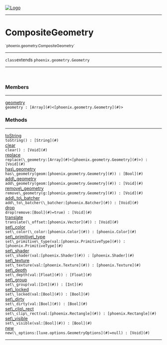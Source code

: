 
[![Logo](../../../images/logo.png)](../../../api/index.html)

---



<h1>CompositeGeometry</h1>
<small>`phoenix.geometry.CompositeGeometry`</small>



---

`class`extends <code><span>phoenix.geometry.Geometry</span></code>

---

&nbsp;
&nbsp;



<h3>Members</h3> <hr/><span class="member apipage">
                <a name="geometry"><a class="lift" href="#geometry">geometry</a></a><div class="clear"></div><code class="signature apipage">geometry : [Array](#)&lt;[phoenix.geometry.Geometry](#)&gt;</code><br/></span>
            <span class="small_desc_flat"></span>





<h3>Methods</h3> <hr/><span class="method apipage">
            <a name="toString"><a class="lift" href="#toString">toString</a></a> <div class="clear"></div><code class="signature apipage">toString() : [String](#)</code><br/><span class="small_desc_flat"></span>
        </span>
    <span class="method apipage">
            <a name="clear"><a class="lift" href="#clear">clear</a></a> <div class="clear"></div><code class="signature apipage">clear() : [Void](#)</code><br/><span class="small_desc_flat"></span>
        </span>
    <span class="method apipage">
            <a name="replace"><a class="lift" href="#replace">replace</a></a> <div class="clear"></div><code class="signature apipage">replace(\_geometry:[Array](#)&lt;[phoenix.geometry.Geometry](#)&gt;<span></span>) : [Void](#)</code><br/><span class="small_desc_flat"></span>
        </span>
    <span class="method apipage">
            <a name="has_geometry"><a class="lift" href="#has_geometry">has\_geometry</a></a> <div class="clear"></div><code class="signature apipage">has\_geometry(geom:[phoenix.geometry.Geometry](#)<span></span>) : [Bool](#)</code><br/><span class="small_desc_flat"></span>
        </span>
    <span class="method apipage">
            <a name="add_geometry"><a class="lift" href="#add_geometry">add\_geometry</a></a> <div class="clear"></div><code class="signature apipage">add\_geometry(geom:[phoenix.geometry.Geometry](#)<span></span>) : [Void](#)</code><br/><span class="small_desc_flat"></span>
        </span>
    <span class="method apipage">
            <a name="remove_geometry"><a class="lift" href="#remove_geometry">remove\_geometry</a></a> <div class="clear"></div><code class="signature apipage">remove\_geometry(g:[phoenix.geometry.Geometry](#)<span></span>) : [Void](#)</code><br/><span class="small_desc_flat"></span>
        </span>
    <span class="method apipage">
            <a name="add_to_batcher"><a class="lift" href="#add_to_batcher">add\_to\_batcher</a></a> <div class="clear"></div><code class="signature apipage">add\_to\_batcher(\_batcher:[phoenix.Batcher](#)<span></span>) : [Void](#)</code><br/><span class="small_desc_flat"></span>
        </span>
    <span class="method apipage">
            <a name="drop"><a class="lift" href="#drop">drop</a></a> <div class="clear"></div><code class="signature apipage">drop(remove:[Bool](#)<span>=true</span>) : [Void](#)</code><br/><span class="small_desc_flat"></span>
        </span>
    <span class="method apipage">
            <a name="translate"><a class="lift" href="#translate">translate</a></a> <div class="clear"></div><code class="signature apipage">translate(\_offset:[phoenix.Vector](#)<span></span>) : [Void](#)</code><br/><span class="small_desc_flat"></span>
        </span>
    <span class="method apipage">
            <a name="set_color"><a class="lift" href="#set_color">set\_color</a></a> <div class="clear"></div><code class="signature apipage">set\_color(\_color:[phoenix.Color](#)<span></span>) : [phoenix.Color](#)</code><br/><span class="small_desc_flat"></span>
        </span>
    <span class="method apipage">
            <a name="set_primitive_type"><a class="lift" href="#set_primitive_type">set\_primitive\_type</a></a> <div class="clear"></div><code class="signature apipage">set\_primitive\_type(val:[phoenix.PrimitiveType](#)<span></span>) : [phoenix.PrimitiveType](#)</code><br/><span class="small_desc_flat"></span>
        </span>
    <span class="method apipage">
            <a name="set_shader"><a class="lift" href="#set_shader">set\_shader</a></a> <div class="clear"></div><code class="signature apipage">set\_shader(val:[phoenix.Shader](#)<span></span>) : [phoenix.Shader](#)</code><br/><span class="small_desc_flat"></span>
        </span>
    <span class="method apipage">
            <a name="set_texture"><a class="lift" href="#set_texture">set\_texture</a></a> <div class="clear"></div><code class="signature apipage">set\_texture(val:[phoenix.Texture](#)<span></span>) : [phoenix.Texture](#)</code><br/><span class="small_desc_flat"></span>
        </span>
    <span class="method apipage">
            <a name="set_depth"><a class="lift" href="#set_depth">set\_depth</a></a> <div class="clear"></div><code class="signature apipage">set\_depth(val:[Float](#)<span></span>) : [Float](#)</code><br/><span class="small_desc_flat"></span>
        </span>
    <span class="method apipage">
            <a name="set_group"><a class="lift" href="#set_group">set\_group</a></a> <div class="clear"></div><code class="signature apipage">set\_group(val:[Int](#)<span></span>) : [Int](#)</code><br/><span class="small_desc_flat"></span>
        </span>
    <span class="method apipage">
            <a name="set_locked"><a class="lift" href="#set_locked">set\_locked</a></a> <div class="clear"></div><code class="signature apipage">set\_locked(val:[Bool](#)<span></span>) : [Bool](#)</code><br/><span class="small_desc_flat"></span>
        </span>
    <span class="method apipage">
            <a name="set_dirty"><a class="lift" href="#set_dirty">set\_dirty</a></a> <div class="clear"></div><code class="signature apipage">set\_dirty(val:[Bool](#)<span></span>) : [Bool](#)</code><br/><span class="small_desc_flat"></span>
        </span>
    <span class="method apipage">
            <a name="set_clip_rect"><a class="lift" href="#set_clip_rect">set\_clip\_rect</a></a> <div class="clear"></div><code class="signature apipage">set\_clip\_rect(val:[phoenix.Rectangle](#)<span></span>) : [phoenix.Rectangle](#)</code><br/><span class="small_desc_flat"></span>
        </span>
    <span class="method apipage">
            <a name="set_visible"><a class="lift" href="#set_visible">set\_visible</a></a> <div class="clear"></div><code class="signature apipage">set\_visible(val:[Bool](#)<span></span>) : [Bool](#)</code><br/><span class="small_desc_flat"></span>
        </span>
    <span class="method apipage">
            <a name="new"><a class="lift" href="#new">new</a></a> <div class="clear"></div><code class="signature apipage">new(\_options:[luxe.options.GeometryOptions](#)<span>=null</span>) : [Void](#)</code><br/><span class="small_desc_flat"></span>
        </span>
    





---

&nbsp;
&nbsp;
&nbsp;
&nbsp;